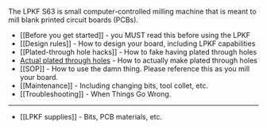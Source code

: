 The LPKF S63 is small computer-controlled milling machine that is meant to mill blank printed circuit boards (PCBs).

* [[Before you get started]] - you MUST read this before using the LPKF
* [[Design rules]] - How to design your board, including LPKF capabilities
* [[Plated-through hole hacks]] - How to fake having plated through holes
* [Actual plated through holes](https://github.com/psu-epl/psu-epl.github.com/wiki/LPKF-MiniContac-RS-Plating-Tank) - How to actually make plated through holes
* [[SOP]] - How to use the damn thing. Please reference this as you mill your board.
* [[Maintenance]] - Including changing bits, tool collet, etc.
* [[Troubleshooting]] - When Things Go Wrong.

----

* [[LPKF supplies]] - Bits, PCB materials, etc.